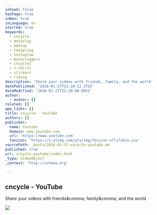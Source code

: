 ```yaml
---
inFeed: false
hasPage: true
inNav: true
inLanguage: en
starred: true
keywords:
  - cncycle
  - motovlog
  - meetup
  - teespring
  - instagram
  - motovloggers
  - cncycle1
  - t-shirts
  - stickers
  - riding
description: 'Share your videos with friends, family, and the world'
datePublished: '2016-01-27T21:20:12.379Z'
dateModified: '2016-01-27T21:20:08.965Z'
author:
  - avatar: {}
related: []
app_links: []
title: cncycle - YouTube
authors: []
publisher:
  name: Youtube
  domain: www.youtube.com
  url: 'https://www.youtube.com'
  favicon: 'https://s.ytimg.com/yts/img/favicon-vflz7uhzw.ico'
sourcePath: _posts/2016-01-27-cncycle-youtube.md
published: true
url: cncycle-youtube/index.html
_type: VideoObject
_context: 'http://schema.org'

---
```

<article style=""><h1>cncycle - YouTube</h1><p>Share your videos with friends&amp;comma; family&amp;comma; and the world</p><img src="https://i.ytimg.com/vi/5BJJTxo8fHc/mqdefault.jpg" /></article>